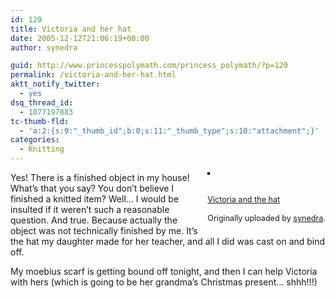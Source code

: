 ```yaml
---
id: 120
title: Victoria and her hat
date: 2005-12-12T21:06:19+00:00
author: synedra

guid: http://www.princesspolymath.com/princess_polymath/?p=120
permalink: /victoria-and-her-hat.html
aktt_notify_twitter:
  - yes
dsq_thread_id:
  - 1877197883
tc-thumb-fld:
  - 'a:2:{s:9:"_thumb_id";b:0;s:11:"_thumb_type";s:10:"attachment";}'
categories:
  - Knitting
---
```

<div style="float: right; margin-left: 10px; margin-bottom: 10px;">
  <a href="http://www.flickr.com/photos/36572571@N00/73075099/" title="photo sharing"><img src="http://static.flickr.com/34/73075099_159e3ba3f1_m.jpg" class="grouped_elements" rel="tc-fancybox-group120" alt="" style="border: solid 2px #000000;" /></a><br /> <br /> <span style="font-size: 0.9em; margin-top: 0px;"><br /> <a href="http://www.flickr.com/photos/36572571@N00/73075099/">Victoria and the hat</a><br /> <br /> Originally uploaded by <a href="http://www.flickr.com/people/36572571@N00/">synedra</a>.<br /> </span>
</div>

Yes! There is a finished object in my house! What&#8217;s that you say? You don&#8217;t believe I finished a knitted item? Well&#8230; I would be insulted if it weren&#8217;t such a reasonable question. And true. Because actually the object was not technically finished by me. It&#8217;s the hat my daughter made for her teacher, and all I did was cast on and bind off.
  
My moebius scarf is getting bound off tonight, and then I can help Victoria with hers (which is going to be her grandma&#8217;s Christmas present&#8230; shhh!!!)